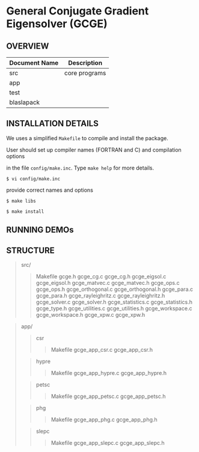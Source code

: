 # General Conjugate Gradient Eigensolver (GCGE)

## OVERVIEW

| Document Name | Description |
| ------------- | ----------- |
| src           | core programs |
| app           |             |
| test          |             |
| blaslapack    |             |


## INSTALLATION DETAILS

We uses a simplified `Makefile` to compile and install the package. 

User should set up compiler names (FORTRAN and C) and compilation options 

in the file `config/make.inc`. Type `make help` for more details.

`$ vi config/make.inc`

provide correct names and options

`$ make libs`

`$ make install`

## RUNNING DEMOs

## STRUCTURE

> src/
>
> > Makefile
> > gcge.h
> > gcge_cg.c
> > gcge_cg.h
> > gcge_eigsol.c
> > gcge_eigsol.h
> > gcge_matvec.c
> > gcge_matvec.h
> > gcge_ops.c
> > gcge_ops.h
> > gcge_orthogonal.c
> > gcge_orthogonal.h
> > gcge_para.c
> > gcge_para.h
> > gcge_rayleighritz.c
> > gcge_rayleighritz.h
> > gcge_solver.c
> > gcge_solver.h
> > gcge_statistics.c
> > gcge_statistics.h
> > gcge_type.h
> > gcge_utilities.c
> > gcge_utilities.h
> > gcge_workspace.c
> > gcge_workspace.h
> > gcge_xpw.c
> > gcge_xpw.h

> app/
>
> > csr
> > > Makefile
> > > gcge_app_csr.c
> > > gcge_app_csr.h
>
> > hypre
> > > Makefile
> > > gcge_app_hypre.c
> > > gcge_app_hypre.h
>
> > petsc
> > > Makefile
> > > gcge_app_petsc.c
> > > gcge_app_petsc.h
>
> > phg
> > > Makefile
> > > gcge_app_phg.c
> > > gcge_app_phg.h
>
> > slepc
> > > Makefile
> > > gcge_app_slepc.c
> > > gcge_app_slepc.h
